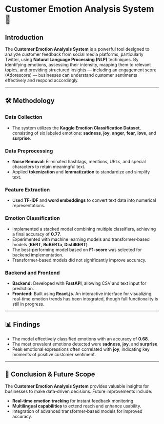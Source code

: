 # Customer Emotion Analysis System 📌

## Introduction  
The **Customer Emotion Analysis System** is a powerful tool designed to analyze customer feedback from social media platforms, particularly Twitter, using **Natural Language Processing (NLP)** techniques. By identifying emotions, assessing their intensity, mapping them to relevant topics, and providing structured insights — including an engagement score (Adorescore) — businesses can understand customer sentiments effectively and respond accordingly.

---

## 🛠️ Methodology  
### Data Collection  
- The system utilizes the **Kaggle Emotion Classification Dataset**, consisting of six labeled emotions: **sadness**, **joy**, **anger**, **fear**, **love**, and **surprise**.

### Data Preprocessing  
- **Noise Removal:** Eliminated hashtags, mentions, URLs, and special characters to retain meaningful text.  
- Applied **tokenization** and **lemmatization** to standardize and simplify text.

### Feature Extraction  
- Used **TF-IDF** and **word embeddings** to convert text data into numerical representations.

### Emotion Classification  
- Implemented a stacked model combining multiple classifiers, achieving a final accuracy of **0.77**.  
- Experimented with machine learning models and transformer-based models (**BERT**, **RoBERTa**, **DistilBERT**).  
- The best-performing model based on **F1-score** was selected for backend implementation.  
- Transformer-based models did not significantly improve accuracy.

### Backend and Frontend  
- **Backend:** Developed with **FastAPI**, allowing CSV and text input for prediction.  
- **Frontend:** Built using **React.js**. An interactive interface for visualizing real-time emotion trends has been integrated, though full functionality is still in progress.

---

## 📊 Findings  
- The model effectively classified emotions with an accuracy of **0.68**.  
- The most prevalent emotions detected were **sadness**, **joy**, and **surprise**.  
- Peak emotional expressions often correlated with **joy**, indicating key moments of positive customer sentiment.

---

## 🚀 Conclusion & Future Scope  
The **Customer Emotion Analysis System** provides valuable insights for businesses to make data-driven decisions. Future improvements include:  
- **Real-time emotion tracking** for instant feedback monitoring.  
- **Multilingual capabilities** to extend reach and enhance usability.  
- Integration of advanced transformer-based models for improved accuracy.


